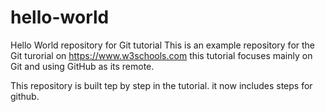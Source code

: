 # hello-world

Hello World repository for Git tutorial
This is an example repository for the Git turorial on https://www.w3schools.com
this tutorial focuses mainly on Git and using GitHub as its remote.

This repository is built tep by step in the tutorial.
it now includes steps for github.
